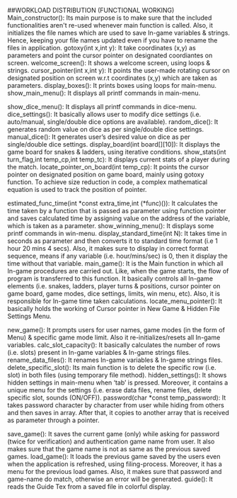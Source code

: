 ##WORKLOAD DISTRIBUTION (FUNCTIONAL WORKING)
Main_constructor():
Its main purpose is to make sure that the included functionalities aren't re-used whenever main function is called. Also, it initializes the file names which are used to save In-game variables & strings. Hence, keeping your file names updated even if you have to rename the files in application.
gotoxy(int x,int y):
It take coordinates (x,y) as parameters and point the cursor pointer on designated coordiantes on screen.
welcome_screen():
It shows a welcome screen, using loops & strings.
cursor_pointer(int x,int y):
It points the user-made rotating cursor on designated position on screen w.r.t coordinates (x,y) which are taken as parameters.
display_boxes():
It prints boxes using loops for main-menu.
show_main_menu():
It displays all printf commands in main-menu.

show_dice_menu():
It displays all printf commands in dice-menu.
dice_settings():
It basically allows user to modify dice settings (i.e. auto/manual, single/double dice options are available).
random_dice():
It generates random value on dice as per single/double dice settings.
manual_dice():
It generates user’s desired value on dice as per single/double dice settings.
display_board(int board[][10]):
It displays the game board for snakes & ladders, using iterative conditions.
show_stats(int turn_flag,int temp_cp,int temp_tc):
It displays current stats of a player during the match.
locate_pointer_on_board(int temp_cp):
It points the cursor pointer on designated position on game board, mainly using gotoxy function. To achieve size reduction in code, a complex mathematical equation is used to track the position of pointer.


estimated_func_time(int *const extra_time,int (*func)()):
It calculates the time taken by a function that is passed as parameter using function pointer and saves calculated time by assigning value on the address of the variable, which is taken as a parameter.
show_winning_menu():
It displays some printf commands in win-menu.
display_standard_time(int N):
It takes time in seconds as parameter and then converts it to standard time format (i.e 1 hour 20 mins 4 secs). Also, it makes sure to display in correct format sequence, means if any variable (i.e. hour/mins/sec) is 0, then it display the time without that variable.
main_game():
It is the Main function in which all In-game procedures are carried out. Like, when the game starts, the flow of program is transferred to this function. It basically controls all In-game elements (i.e. snakes, ladders, player turns & positions, cursor pointer on game board, game modes, dice settings, limits, win menu, etc). Also, it is responsible for In-game time taken calculations.
locate_menu_pointer():
It basically holds the working of Cursor pointer in New Game & Hidden File Settings Menu.


new_game():
It prompts users for user names, game modes (in the form of Menu) & specific game mode limit. Also it re-initializes/resets all In-game variables.
calc_slot_capacity():
It basically calculates the number of rows (i.e. slots) present in In-game variables & In-game strings files.
rename_data_files():
It renames In-game variables & In-game strings files.
delete_specific_slot():
Its main function is to delete the specific row (i.e. slot) in both files (using temporary file method).
hidden_settings():
It shows hidden settings in main-menu when ‘tab’ is pressed. Moreover, it contains a unique menu for the settings (i.e. erase data files, rename files, delete specific slot, sounds (ON/OFF)).
password(char *const temp_password):
It takes password character by character from user while hiding from others and then saves in array. After that, it copies to another array that is received as parameter through a pointer. 


save_game():
It saves the current game (only) while asking for password (twice for verification) and authentication game name from user. It also makes sure that the game name is not as same as the previous saved games.
load_game():
It loads the previous game saved by the users even when the application is refreshed, using filing-process. Moreover, it has a menu for the previous load games. Also, it makes sure that password and game-name do match, otherwise an error will be generated.
guide():
It reads the Guide Tex from a saved file in colorful display.
